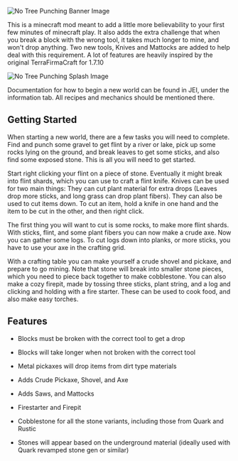 ![No Tree Punching Banner Image](https://github.com/alcatrazEscapee/no-tree-punching/blob/master/img/icon/banner.png)

This is a minecraft mod meant to add a little more believability to your first few minutes of minecraft play. It also adds the extra challenge that when you break a block with the wrong tool, it takes much longer to mine, and won't drop anything. Two new tools, Knives and Mattocks are added to help deal with this requirement. A lot of features are heavily inspired by the original TerraFirmaCraft for 1.7.10

![No Tree Punching Splash Image](https://github.com/alcatrazEscapee/no-tree-punching/blob/master/img/icon/splash.png)

Documentation for how to begin a new world can be found in JEI, under the information tab. All recipes and mechanics should be mentioned there.

## Getting Started

When starting a new world, there are a few tasks you will need to complete. Find and punch some gravel to get flint by a river or lake, pick up some rocks lying on the ground, and break leaves to get some sticks, and also find some exposed stone. This is all you will need to get started.

Start right clicking your flint on a piece of stone. Eventually it might break into flint shards, which you can use to craft a flint knife. Knives can be used for two main things: They can cut plant material for extra drops (Leaves drop more sticks, and long grass can drop plant fibers). They can also be used to cut items down. To cut an item, hold a knife in one hand and the item to be cut in the other, and then right click.

The first thing you will want to cut is some rocks, to make more flint shards. With sticks, flint, and some plant fibers you can now make a crude axe. Now you can gather some logs. To cut logs down into planks, or more sticks, you have to use your axe in the crafting grid.

With a crafting table you can make yourself a crude shovel and pickaxe, and prepare to go mining. Note that stone will break into smaller stone pieces, which you need to piece back together to make cobblestone. You can also make a cozy firepit, made by tossing three sticks, plant string, and a log and clicking and holding with a fire starter. These can be used to cook food, and also make easy torches.

## Features

 - Blocks must be broken with the correct tool to get a drop
 - Blocks will take longer when not broken with the correct tool
 - Metal pickaxes will drop items from dirt type materials

 - Adds Crude Pickaxe, Shovel, and Axe
 - Adds Saws, and Mattocks
 - Firestarter and Firepit
 - Cobblestone for all the stone variants, including those from Quark and Rustic
 - Stones will appear based on the underground material (ideally used with Quark revamped stone gen or similar)
